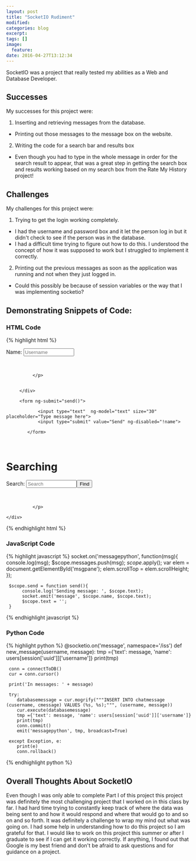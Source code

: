 ```yaml
---
layout: post
title: "SocketIO Rudiment"
modified:
categories: blog
excerpt:
tags: []
image:
  feature:
date: 2016-04-27T13:12:34
---
```


SocketIO was a project that really tested my abilities as a Web and Database Developer.

## Successes
My successes for this project were:
1. Inserting and retrieving messages from the database.
 * Printing out those messages to the message box on the website.
2. Writing the code for a search bar and results box
 * Even though you had to type in the whole message in order for the search result to appear, that was a great step in getting the search box and results working based on my search box from the Rate My History project!

## Challenges
My challenges for this project were:
1. Trying to get the login working completely.
 * I had the username and password box and it let the person log in but it didn't check to see if the person was in the database.
  * I had a difficult time trying to figure out how to do this. I understood the concept of how it was supposed to work but I struggled to implement it correctly.
2. Printing out the previous messages as soon as the application was running and not when they just logged in.
 * Could this possibly be because of session variables or the way that I was implementing socketio?

## Demonstrating Snippets of Code:

### HTML Code
{% highlight html %}
        <p>Name:
          <input type="text" ng-model="name" ng-change="setName()"   placeholder="Username" size="14" /></p>
         <div class="scroll" id="msgpane">
         <p ng-repeat="msg in messages">
            <b ng-bind="msg.name"></b>&nbsp;
            <span ng-bind="msg.text"></span>
                
              </p>
         
         
         </div>
         
         <form ng-submit="send()">
              
                <input type="text"  ng-model="text" size="30"  placeholder="Type message here">
                <input type="submit" value="Send" ng-disabled="!name">
             
            </form>
<br />
<form ng-submit="searchsend()">
  <h1>Searching</h1>
  <p>Search: <input type="text" ng-model="searchbox" value="" name="searchengine", placeholder="Search" size="14"/><input type="submit" value="Find" /></p>
	<div class="scroll" id="msgpane2">
	 <!-- {% if query == chatmessage['cusername'] %}
		  {% for chatmessage in results %}
		    <p>{{chatmessage[1]}}</p>
		    <p>{{chatmessage[2]}}</p>
		  {% endfor %}
		{% endif %} -->
		<p ng-repeat="srch in searcharray">
            <b ng-bind="srch.name"></b>&nbsp;
            <span ng-bind="srch.text"></span>
                
              </p>
	
	</div>
</form>
{% endhighlight html %}

### JavaScript Code
{% highlight javascript %}
 socket.on('messagepython', function(msg){
        console.log(msg);
        $scope.messages.push(msg);
        $scope.$apply();
        var elem = document.getElementById('msgpane');
        elem.scrollTop = elem.scrollHeight;
     });
     
     $scope.send = function send(){
          console.log('Sending message: ', $scope.text);
          socket.emit('message', $scope.name, $scope.text);
          $scope.text = '';
     }
{% endhighlight javascript %}

### Python Code
{% highlight python %}
@socketio.on('message', namespace='/iss')
def new_message(username, message):
     tmp ={'text': message, 'name': users[session['uuid']]['username']}
     print(tmp)
     
     conn = connectToDB()
     cur = conn.cursor()
    
     print('In messages: ' + message)
   
     try:
        databasemessage = cur.mogrify("""INSERT INTO chatmessage (cusername, cmessage) VALUES (%s, %s);""", (username, message))
        cur.execute(databasemessage)
        tmp ={'text': message, 'name': users[session['uuid']]['username']}
        print(tmp)
        conn.commit()
        emit('messagepython', tmp, broadcast=True)
        
     except Exception, e:
        print(e)
        conn.rollback()
{% endhighlight python %}


## Overall Thoughts About SocketIO
Even though I was only able to complete Part I of this project this project was definitely the most challenging project that I worked on in this class by far.
I had hard time trying to constantly keep track of where the data was being sent to and how it would respond and where that would go to and so on and so forth. It was definitely a challenge to wrap my mind out what was going on. I had some help in understanding how to do this project so I am grateful for that.
I would like to work on this project this summer or after I graduate to see if I can get it working correctly.
If anything, I found out that Google is my best friend and don't be afraid to ask questions and for guidance on a project.


